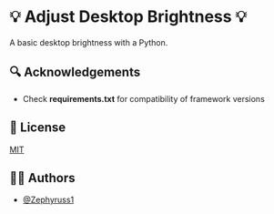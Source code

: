 
# 💡 Adjust Desktop Brightness 💡

A basic desktop brightness with a Python.


## 🔍 Acknowledgements

 - Check **requirements.txt** for compatibility of framework versions



## 📄 License

[MIT](https://github.com/Zephyruss1/Desktop-Brightness/blob/main/LICENSE)


## 🧙🏼 Authors

- [@Zephyruss1](https://https://github.com/Zephyruss1)


